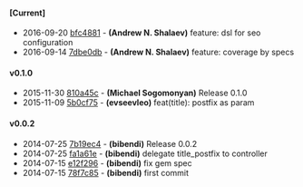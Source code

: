 
#### [Current]
 * 2016-09-20 [bfc4881](../../commit/bfc4881) - __(Andrew N. Shalaev)__ feature: dsl for seo configuration
 * 2016-09-14 [7dbe0db](../../commit/7dbe0db) - __(Andrew N. Shalaev)__ feature: coverage by specs

#### v0.1.0
 * 2015-11-30 [810a45c](../../commit/810a45c) - __(Michael Sogomonyan)__ Release 0.1.0
 * 2015-11-09 [5b0cf75](../../commit/5b0cf75) - __(evseevleo)__ feat(title): postfix as param

#### v0.0.2
 * 2014-07-25 [7b19ec4](../../commit/7b19ec4) - __(bibendi)__ Release 0.0.2
 * 2014-07-25 [fa1a61e](../../commit/fa1a61e) - __(bibendi)__ delegate title_postfix to controller
 * 2014-07-15 [e12f296](../../commit/e12f296) - __(bibendi)__ fix gem spec
 * 2014-07-15 [78f7c85](../../commit/78f7c85) - __(bibendi)__ first commit
